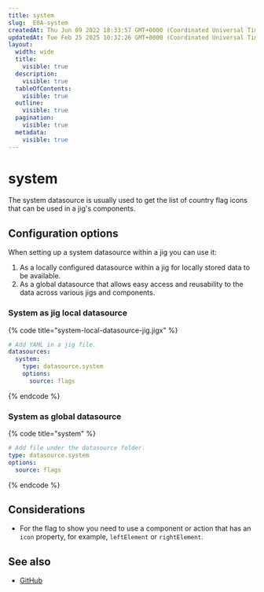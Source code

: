 ```yaml
---
title: system
slug: _E0A-system
createdAt: Thu Jun 09 2022 18:33:57 GMT+0000 (Coordinated Universal Time)
updatedAt: Tue Feb 25 2025 10:32:26 GMT+0000 (Coordinated Universal Time)
layout:
  width: wide
  title:
    visible: true
  description:
    visible: true
  tableOfContents:
    visible: true
  outline:
    visible: true
  pagination:
    visible: true
  metadata:
    visible: true
---
```


# system

The system datasource is usually used to get the list of country flag icons that can be used in a jig's components.

## Configuration options

When setting up a system datasource within a jig you can use it:

1. As a locally configured datasource within a jig for locally stored data to be available.
2. As a global datasource that allows easy access and reusability to the data across various jigs and components.

### System as jig local datasource

{% code title="system-local-datasource-jig.jigx" %}
```yaml
# Add YAML in a jig file.
datasources:
  system:
    type: datasource.system
    options:
      source: flags
```
{% endcode %}

### System as global datasource

{% code title="system" %}
```yaml
# Add file under the datasource folder.
type: datasource.system
options:
  source: flags
```
{% endcode %}

## Considerations

* For the flag to show you need to use a component or action that has an `icon` property, for example, `leftElement` or `rightElement`.

## See also

* [GitHub](https://github.com/jigx-com/jigx-samples/blob/main/quickstart/jigx-samples/datasources/adhoc-components/system.jigx)

